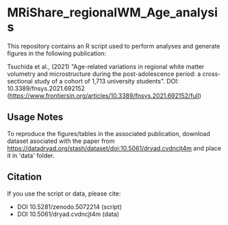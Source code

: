 # MRiShare_regionalWM_Age_analysis

This repository contains an R script used to perform analyses and generate figures in the following publication:

Tsuchida et al., (2021) "Age-related variations in regional white matter volumetry and microstructure during the post-adolescence period: a cross-sectional study of a cohort of 1,713 university students". DOI: 10.3389/fnsys.2021.692152 (https://www.frontiersin.org/articles/10.3389/fnsys.2021.692152/full)

## Usage Notes

To reproduce the figures/tables in the associated publication, download dataset asociated with the paper from https://datadryad.org/stash/dataset/doi:10.5061/dryad.cvdncjt4m and place it in 'data' folder.

## Citation

If you use the script or data, please cite:
 - DOI 10.5281/zenodo.5072214 (script)
 - DOI 10.5061/dryad.cvdncjt4m (data)

